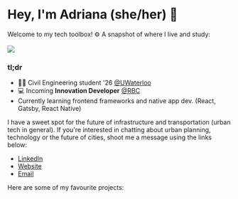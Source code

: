 # Hey, I'm Adriana (she/her) 👋
Welcome to my tech toolbox! ⚙️ A snapshot of where I live and study:
<br><br>
<img src="waterloo.png"></img>

### tl;dr
- 👷‍♀️ Civil Engineering student '26 [@UWaterloo](https://uwaterloo.ca/)
- 💻 Incoming **Innovation Developer** [@RBC](https://jobs.rbc.com/ca/en/technology-operations)
- Currently learning frontend frameworks and native app dev. (React, Gatsby, React Native)

I have a sweet spot for the future of infrastructure and transportation (urban tech in general). If you're interested in chatting about urban planning, technology or the future of cities, shoot me a message using the links below:

- [LinkedIn](https://www.linkedin.com/in/adriana-ceric/)
- [Website](https://adrianaceric.github.io/)
- [Email](adriana.ceric@gmail.com)

Here are some of my favourite projects:
